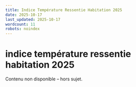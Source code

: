 ```yaml
---
title: Indice Température Ressentie Habitation 2025
date: 2025-10-17
last_updated: 2025-10-17
wordcount: 11
robots: noindex
---
```


# indice température ressentie habitation 2025

Contenu non disponible – hors sujet.